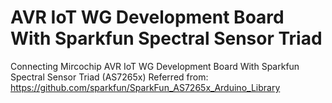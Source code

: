 # AVR IoT WG Development Board With Sparkfun Spectral Sensor Triad

Connecting Mircochip AVR IoT WG Development Board With Sparkfun Spectral Sensor Triad (AS7265x) 
Referred from: https://github.com/sparkfun/SparkFun_AS7265x_Arduino_Library
